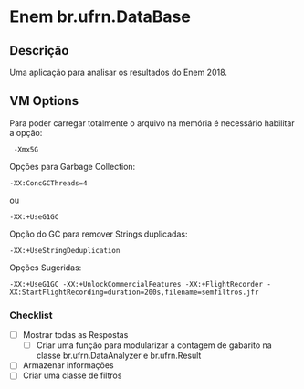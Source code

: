 # Enem br.ufrn.DataBase

## Descrição

Uma aplicação para analisar os resultados do Enem 2018.

## VM Options

Para poder carregar totalmente o arquivo na memória é necessário habilitar a opção:
```$xslt
 -Xmx5G
```
Opções para Garbage Collection:
```
-XX:ConcGCThreads=4
```
ou
```
-XX:+UseG1GC
```
Opção do GC para remover Strings duplicadas:
```
-XX:+UseStringDeduplication
```
Opções Sugeridas:
```
-XX:+UseG1GC -XX:+UnlockCommercialFeatures -XX:+FlightRecorder -XX:StartFlightRecording=duration=200s,filename=semfiltros.jfr
```

### Checklist

- [ ] Mostrar todas as Respostas
    - [ ] Criar uma função para modularizar a contagem de gabarito na classe br.ufrn.DataAnalyzer e br.ufrn.Result
- [ ] Armazenar informações
- [ ] Criar uma classe de filtros

